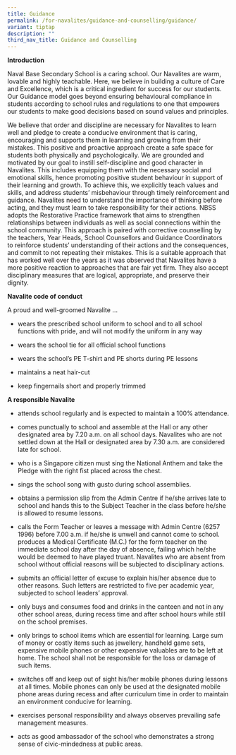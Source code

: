 ```yaml
---
title: Guidance
permalink: /for-navalites/guidance-and-counselling/guidance/
variant: tiptap
description: ""
third_nav_title: Guidance and Counselling
---
```

<p><strong>Introduction</strong>
</p>
<p>Naval Base Secondary School is a caring school. Our Navalites are warm,
lovable and highly teachable. Here, we believe in building a culture of
Care and Excellence, which is a critical ingredient for success for our
students. Our Guidance model goes beyond ensuring behavioural compliance
in students according to school rules and regulations to one that empowers
our students to make good decisions based on sound values and principles.</p>
<p>We believe that order and discipline are necessary for Navalites to learn
well and pledge to create a conducive environment that is caring, encouraging
and supports them in learning and growing from their mistakes. This positive
and proactive approach create a safe space for students both physically
and psychologically. We are grounded and motivated by our goal to instill
self-discipline and good character in Navalites. This includes equipping
them with the necessary social and emotional skills, hence promoting positive
student behaviour in support of their learning and growth. To achieve this,
we explicitly teach values and skills, and address students’ misbehaviour
through timely reinforcement and guidance. Navalites need to understand
the importance of thinking before acting, and they must learn to take responsibility
for their actions. NBSS adopts the Restorative Practice framework that
aims to strengthen relationships between individuals as well as social
connections within the school community. This approach is paired with corrective
counselling by the teachers, Year Heads, School Counsellors and Guidance
Coordinators to reinforce students’ understanding of their actions and
the consequences, and commit to not repeating their mistakes. This is a
suitable approach that has worked well over the years as it was observed
that Navalites have a more positive reaction to approaches that are fair
yet firm. They also accept disciplinary measures that are logical, appropriate,
and preserve their dignity.</p>
<p><strong>Navalite code of conduct</strong>
</p>
<p>A proud and well-groomed Navalite …</p>
<ul data-tight="true" class="tight">
<li>
<p>wears the prescribed school uniform to school and to all school functions
with pride, and will not modify the uniform in any way</p>
</li>
<li>
<p>wears the school tie for all official school functions</p>
</li>
<li>
<p>wears the school’s PE T-shirt and PE shorts during PE lessons</p>
</li>
<li>
<p>maintains a neat hair-cut</p>
</li>
<li>
<p>keep fingernails short and properly trimmed</p>
</li>
</ul>
<p><strong>A responsible Navalite&nbsp;</strong>
</p>
<ul data-tight="true" class="tight">
<li>
<p>attends school regularly and is expected to maintain a 100% attendance.</p>
</li>
<li>
<p>comes punctually to school and assemble at the Hall or any other designated
area by 7.20 a.m. on all school days. Navalites who are not settled down
at the Hall or designated area by 7.30 a.m. are considered late for school.</p>
</li>
<li>
<p>who is a Singapore citizen must sing the National Anthem and take the
Pledge with the right fist placed across the chest.</p>
</li>
<li>
<p>sings the school song with gusto during school assemblies.</p>
</li>
<li>
<p>obtains a permission slip from the Admin Centre if he/she arrives late
to school and hands this to the Subject Teacher in the class before he/she
is allowed to resume lessons.</p>
</li>
<li>
<p>calls the Form Teacher or leaves a message with Admin Centre (6257 1996)
before 7.00 a.m. if he/she is unwell and cannot come to school. produces
a Medical Certificate (M.C.) for the form teacher on the immediate school
day after the day of absence, failing which he/she would be deemed to have
played truant. Navalites who are absent from school without official reasons
will be subjected to disciplinary actions.</p>
</li>
<li>
<p>submits an official letter of excuse to explain his/her absence due to
other reasons. Such letters are restricted to five per academic year, subjected
to school leaders’ approval.</p>
</li>
<li>
<p>only buys and consumes food and drinks in the canteen and not in any other
school areas, during recess time and after school hours while still on
the school premises.</p>
</li>
<li>
<p>only brings to school items which are essential for learning. Large sum
of money or costly items such as jewellery, handheld game sets, expensive
mobile phones or other expensive valuables are to be left at home. The
school shall not be responsible for the loss or damage of such items.</p>
</li>
<li>
<p>switches off and keep out of sight his/her mobile phones during lessons
at all times. Mobile phones can only be used at the designated mobile phone
areas during recess and after curriculum time in order to maintain an environment
conducive for learning.&nbsp;</p>
</li>
<li>
<p>exercises personal responsibility and always observes prevailing safe
management measures.</p>
</li>
<li>
<p>acts as good ambassador of the school who demonstrates a strong sense
of civic-mindedness at public areas.</p>
</li>
</ul>
<p>&nbsp;</p>